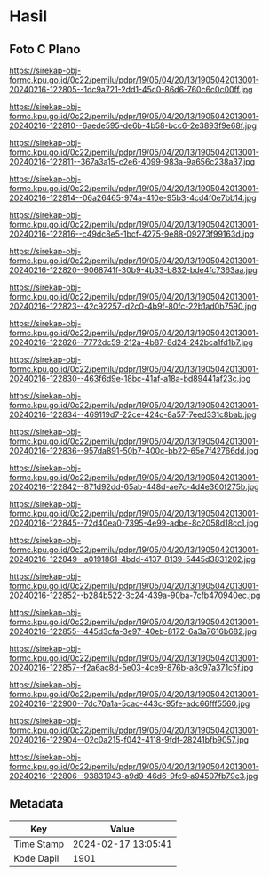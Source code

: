 # Hasil

## Foto C Plano

https://sirekap-obj-formc.kpu.go.id/0c22/pemilu/pdpr/19/05/04/20/13/1905042013001-20240216-122805--1dc9a721-2dd1-45c0-86d6-760c6c0c00ff.jpg

https://sirekap-obj-formc.kpu.go.id/0c22/pemilu/pdpr/19/05/04/20/13/1905042013001-20240216-122810--6aede595-de6b-4b58-bcc6-2e3893f9e68f.jpg

https://sirekap-obj-formc.kpu.go.id/0c22/pemilu/pdpr/19/05/04/20/13/1905042013001-20240216-122811--367a3a15-c2e6-4099-983a-9a656c238a37.jpg

https://sirekap-obj-formc.kpu.go.id/0c22/pemilu/pdpr/19/05/04/20/13/1905042013001-20240216-122814--06a26465-974a-410e-95b3-4cd4f0e7bb14.jpg

https://sirekap-obj-formc.kpu.go.id/0c22/pemilu/pdpr/19/05/04/20/13/1905042013001-20240216-122816--c49dc8e5-1bcf-4275-9e88-09273f99163d.jpg

https://sirekap-obj-formc.kpu.go.id/0c22/pemilu/pdpr/19/05/04/20/13/1905042013001-20240216-122820--9068741f-30b9-4b33-b832-bde4fc7363aa.jpg

https://sirekap-obj-formc.kpu.go.id/0c22/pemilu/pdpr/19/05/04/20/13/1905042013001-20240216-122823--42c92257-d2c0-4b9f-80fc-22b1ad0b7590.jpg

https://sirekap-obj-formc.kpu.go.id/0c22/pemilu/pdpr/19/05/04/20/13/1905042013001-20240216-122826--7772dc59-212a-4b87-8d24-242bca1fd1b7.jpg

https://sirekap-obj-formc.kpu.go.id/0c22/pemilu/pdpr/19/05/04/20/13/1905042013001-20240216-122830--463f6d9e-18bc-41af-a18a-bd89441af23c.jpg

https://sirekap-obj-formc.kpu.go.id/0c22/pemilu/pdpr/19/05/04/20/13/1905042013001-20240216-122834--469119d7-22ce-424c-8a57-7eed331c8bab.jpg

https://sirekap-obj-formc.kpu.go.id/0c22/pemilu/pdpr/19/05/04/20/13/1905042013001-20240216-122836--957da891-50b7-400c-bb22-65e7f42766dd.jpg

https://sirekap-obj-formc.kpu.go.id/0c22/pemilu/pdpr/19/05/04/20/13/1905042013001-20240216-122842--871d92dd-65ab-448d-ae7c-4d4e360f275b.jpg

https://sirekap-obj-formc.kpu.go.id/0c22/pemilu/pdpr/19/05/04/20/13/1905042013001-20240216-122845--72d40ea0-7395-4e99-adbe-8c2058d18cc1.jpg

https://sirekap-obj-formc.kpu.go.id/0c22/pemilu/pdpr/19/05/04/20/13/1905042013001-20240216-122849--a0191861-4bdd-4137-8139-5445d3831202.jpg

https://sirekap-obj-formc.kpu.go.id/0c22/pemilu/pdpr/19/05/04/20/13/1905042013001-20240216-122852--b284b522-3c24-439a-90ba-7cfb470940ec.jpg

https://sirekap-obj-formc.kpu.go.id/0c22/pemilu/pdpr/19/05/04/20/13/1905042013001-20240216-122855--445d3cfa-3e97-40eb-8172-6a3a7616b682.jpg

https://sirekap-obj-formc.kpu.go.id/0c22/pemilu/pdpr/19/05/04/20/13/1905042013001-20240216-122857--f2a6ac8d-5e03-4ce9-876b-a8c97a371c5f.jpg

https://sirekap-obj-formc.kpu.go.id/0c22/pemilu/pdpr/19/05/04/20/13/1905042013001-20240216-122900--7dc70a1a-5cac-443c-95fe-adc66fff5560.jpg

https://sirekap-obj-formc.kpu.go.id/0c22/pemilu/pdpr/19/05/04/20/13/1905042013001-20240216-122904--02c0a215-f042-4118-9fdf-28241bfb9057.jpg

https://sirekap-obj-formc.kpu.go.id/0c22/pemilu/pdpr/19/05/04/20/13/1905042013001-20240216-122806--93831943-a9d9-46d6-9fc9-a94507fb79c3.jpg


## Metadata

| Key        | Value               |
| ---------- | ------------------- |
| Time Stamp | 2024-02-17 13:05:41 |
| Kode Dapil | 1901                |



